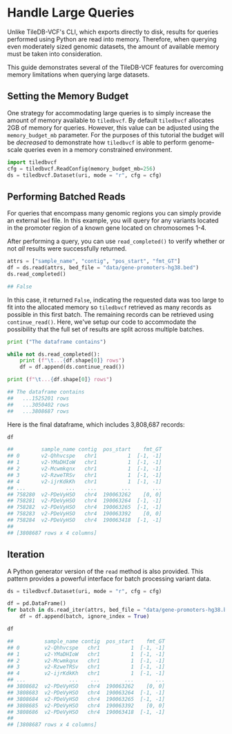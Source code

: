 # Handle Large Queries

Unlike TileDB-VCF's CLI, which exports directly to disk, results for queries performed using Python are read into memory. Therefore, when querying even moderately sized genomic datasets, the amount of available memory must be taken into consideration.

This guide demonstrates several of the TileDB-VCF features for overcoming memory limitations when querying large datasets.&#x20;

## Setting the Memory Budget

One strategy for accommodating large queries is to simply increase the amount of memory available to `tiledbvcf`. By default `tiledbvcf` allocates 2GB of memory for queries. However, this value can be adjusted using the `memory_budget_mb` parameter. For the purposes of this tutorial the budget will be _decreased_ to demonstrate how `tiledbvcf` is able to perform genome-scale queries even in a memory constrained environment.

```python
import tiledbvcf
cfg = tiledbvcf.ReadConfig(memory_budget_mb=256)
ds = tiledbvcf.Dataset(uri, mode = "r", cfg = cfg)
```

## Performing Batched Reads

For queries that encompass many genomic regions you can simply provide an external `bed` file. In this example, you will query for any variants located in the promoter region of a known gene located on chromosomes 1-4.

After performing a query, you can use `read_completed()` to verify whether or not _all_ results were successfully returned.

```python
attrs = ["sample_name", "contig", "pos_start", "fmt_GT"]
df = ds.read(attrs, bed_file = "data/gene-promoters-hg38.bed")
ds.read_completed()

## False
```

In this case, it returned `False`, indicating the requested data was too large to fit into the allocated memory so `tiledbvcf` retrieved as many records as possible in this first batch. The remaining records can be retrieved using `continue_read()`. Here, we've setup our code to accommodate the possibility that the full set of results are split across multiple batches.

```python
print ("The dataframe contains")

while not ds.read_completed():
    print (f"\t...{df.shape[0]} rows")
    df = df.append(ds.continue_read())

print (f"\t...{df.shape[0]} rows")

## The dataframe contains
##   ...1525201 rows
##   ...3050402 rows
##   ...3808687 rows
```

Here is the final dataframe, which includes 3,808,687 records:

```python
df

##         sample_name contig  pos_start    fmt_GT
## 0       v2-Qhhvcspe   chr1          1  [-1, -1]
## 1       v2-YMaDHIoW   chr1          1  [-1, -1]
## 2       v2-Mcwmkqnx   chr1          1  [-1, -1]
## 3       v2-RzweTRSv   chr1          1  [-1, -1]
## 4       v2-ijrKdkKh   chr1          1  [-1, -1]
## ...             ...    ...        ...       ...
## 758280  v2-PDeVyHSO   chr4  190063262    [0, 0]
## 758281  v2-PDeVyHSO   chr4  190063264  [-1, -1]
## 758282  v2-PDeVyHSO   chr4  190063265  [-1, -1]
## 758283  v2-PDeVyHSO   chr4  190063392    [0, 0]
## 758284  v2-PDeVyHSO   chr4  190063418  [-1, -1]
## 
## [3808687 rows x 4 columns]
```

## Iteration

A Python generator version of the `read` method is also provided. This pattern provides a powerful interface for batch processing variant data.

```python
ds = tiledbvcf.Dataset(uri, mode = "r", cfg = cfg)

df = pd.DataFrame()
for batch in ds.read_iter(attrs, bed_file = "data/gene-promoters-hg38.bed"):
    df = df.append(batch, ignore_index = True)

df

##          sample_name contig  pos_start    fmt_GT
## 0        v2-Qhhvcspe   chr1          1  [-1, -1]
## 1        v2-YMaDHIoW   chr1          1  [-1, -1]
## 2        v2-Mcwmkqnx   chr1          1  [-1, -1]
## 3        v2-RzweTRSv   chr1          1  [-1, -1]
## 4        v2-ijrKdkKh   chr1          1  [-1, -1]
## ...              ...    ...        ...       ...
## 3808682  v2-PDeVyHSO   chr4  190063262    [0, 0]
## 3808683  v2-PDeVyHSO   chr4  190063264  [-1, -1]
## 3808684  v2-PDeVyHSO   chr4  190063265  [-1, -1]
## 3808685  v2-PDeVyHSO   chr4  190063392    [0, 0]
## 3808686  v2-PDeVyHSO   chr4  190063418  [-1, -1]
## 
## [3808687 rows x 4 columns]
```
